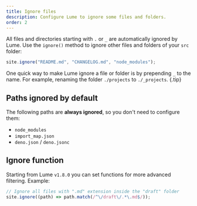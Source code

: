 ```yaml
---
title: Ignore files
description: Configure Lume to ignore some files and folders.
order: 2
---
```


All files and directories starting with `.` or `_` are automatically ignored by
Lume. Use the `ignore()` method to ignore other files and folders of your `src`
folder:

```js
site.ignore("README.md", "CHANGELOG.md", "node_modules");
```

One quick way to make Lume ignore a file or folder is by prepending `_` to the
name. For example, renaming the folder `./projects` to `./_projects`. {.tip}

## Paths ignored by default

The following paths are **always ignored**, so you don't need to configure them:

- `node_modules`
- `import_map.json`
- `deno.json` / `deno.jsonc`

## Ignore function

Starting from Lume `v1.8.0` you can set functions for more advanced filtering.
Example:

```js
// Ignore all files with ".md" extension inside the "draft" folder
site.ignore((path) => path.match(/^\/draft\/.*\.md$/));
```

